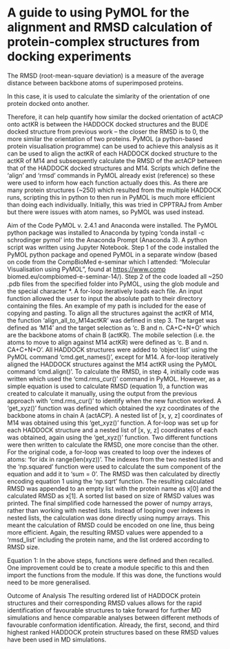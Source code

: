 # A guide to using PyMOL for the alignment and RMSD calculation of protein-complex structures from docking experiments

The RMSD (root-mean-square deviation) is a measure of the average distance between backbone atoms of superimposed proteins.

<EQUATION>

In this case, it is used to calculate the simlarity of the orientation of one protein docked onto another.  




Therefore, it can help quantify how similar the docked orientation of actACP onto actKR is between the HADDOCK docked structures and the BUDE docked structure from previous work – the closer the RMSD is to 0, the more similar the orientation of two proteins. PyMOL (a python-based protein visualisation programme) can be used to achieve this analysis as it  can be used to align the actKR of each HADDOCK docked structure to the actKR of M14 and subsequently calculate the RMSD of the actACP between that of the HADDOCK docked structures and M14. Scripts which define the ‘align’ and ‘rmsd’ commands in PyMOL already exist (reference) so these were used to inform how each function actually does this. As there are many protein structures (~250) which resulted from the multiple HADDOCK runs, scripting this in python to then run in PyMOL is much more efficient than doing each individually. Initially, this was tried in CPPTRAJ from Amber but there were issues with atom names, so PyMOL was used instead.

Aim of the Code
PyMOL v. 2.4.1 and Anaconda were installed. The PyMOL python package was installed to Anaconda by typing ‘conda install -c schrodinger pymol’ into the Anaconda Prompt (Anaconda 3).
A python script was written using Jupyter Notebook. Step 1 of the code installed the PyMOL python package and opened PyMOL in a separate window (based on code from the CompBioMed e-seminar which I attended: “Molecular Visualisation using PyMOL”, found at  https://www.comp biomed.eu/compbiomed-e-seminar-14/).
Step 2 of the code loaded all ~250 .pdb files from the specified folder into PyMOL, using the glob module and the special character *. A for-loop iteratively loads each file. An input function allowed the user to input the absolute path to their directory containing the files. An example of my path is included for the ease of copying and pasting.
To align all the structures against the actKR of M14, the function ‘align_all_to_M14actKR’ was defined in step 3. The target was defined as ‘M14’ and the target selection as ‘c. B and n. CA+C+N+O’ which are the backbone atoms of chain B (actKR). The mobile selection (i.e. the atoms to move to align against M14 actKR) were defined as ‘c. B and n. CA+C+N+O’. All HADDOCK structures were added to ‘object list’ using the PyMOL command ‘cmd.get_names()’, except for M14. A for-loop iteratively aligned the HADDOCK structures against the M14 actKR using the PyMOL command ‘cmd.align()’.
To calculate the RMSD, in step 4, initially code was written which used the ‘cmd.rms_cur()’ command in PyMOL. However, as a simple equation is used to calculate RMSD (equation 1), a function was created to calculate it manually, using the output from the previous approach with ‘cmd.rms_cur()’ to identify when the new function worked. A ‘get_xyz()’ function was defined which obtained the xyz coordinates of the backbone atoms in chain A (actACP). A nested list of [x, y, z] coordinates of M14 was obtained using this ‘get_xyz()’ function. A for-loop was set up for each HADDOCK structure and a nested list of [x, y, z] coordinates of each was obtained, again using the ‘get_xyz()’ function. Two different functions were then written to calculate the RMSD, one more concise than the other.
For the original code, a for-loop was created to loop over the indexes of atoms: ‘for idx in range(len(xyz))’. The indexes from the two nested lists and the ‘np.squared’ function were used to calculate the sum component of the equation and add it to ‘sum = 0’. The RMSD was then calculated by directly encoding equation 1 using the ‘np.sqrt’ function. The resulting calculated RMSD was appended to an empty list with the protein name as x[0] and the calculated RMSD as x[1]. A sorted list based on size of RMSD values was printed.
The final simplified code harnessed the power of numpy arrays, rather than working with nested lists. Instead of looping over indexes in nested lists, the calculation was done directly using numpy arrays. This meant the calculation of RMSD could be encoded on one line, thus being more efficient. Again, the resulting RMSD values were appended to a ‘rmsd_list’ including the protein name, and the list ordered according to RMSD size.    

Equation 1: 
In the above steps, functions were defined and then recalled. One improvement could be to create a module specific to this and then import the functions from the module. If this was done, the functions would need to be more generalised.

Outcome of Analysis
The resulting ordered list of HADDOCK protein structures and their corresponding RMSD values allows for the rapid identification of favourable structures to take forward for further MD simulations and hence comparable analyses between different methods of favourable conformation identification. Already, the first, second, and third highest ranked HADDOCK protein structures based on these RMSD values have been used in MD simulations.

